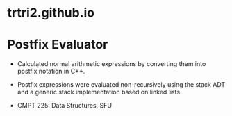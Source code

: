 # trtri2.github.io
# Postfix Evaluator

- Calculated normal arithmetic expressions by converting them into postfix notation in C++.
- Postfix expressions were evaluated non-recursively using the stack ADT and a generic stack implementation based on linked lists

- CMPT 225: Data Structures, SFU
